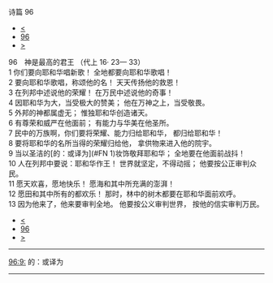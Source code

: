 ﻿





 诗篇 96




* [<](bible/PSA095.md)
* [96](bible/PSA.md)
* [>](bible/PSA097.md)



 
96　神是最高的君王 （代上
16·
23—
33）  
1 你们要向耶和华唱新歌！ 全地都要向耶和华歌唱！  
2 要向耶和华歌唱，称颂他的名！ 天天传扬他的救恩！  
3 在列邦中述说他的荣耀！ 在万民中述说他的奇事！  
4 因耶和华为大，当受极大的赞美； 他在万神之上，当受敬畏。  
5 外邦的神都属虚无； 惟独耶和华创造诸天。  
6 有尊荣和威严在他面前； 有能力与华美在他圣所。     
7 民中的万族啊，你们要将荣耀、能力归给耶和华， 都归给耶和华！  
8 要将耶和华的名所当得的荣耀归给他， 拿供物来进入他的院宇。  
9 当以圣洁的[的：或译为](#FN
1)妆饰敬拜耶和华； 全地要在他面前战抖！     
10 人在列邦中要说：耶和华作王！ 世界就坚定，不得动摇； 他要按公正审判众民。  
11 愿天欢喜，愿地快乐！ 愿海和其中所充满的澎湃！  
12 愿田和其中所有的都欢乐！ 那时，林中的树木都要在耶和华面前欢呼。  
13 因为他来了，他来要审判全地。 他要按公义审判世界， 按他的信实审判万民。 
* [<](bible/PSA095.md)
* [96](bible/PSA.md)
* [>](bible/PSA097.md)





---


[96:9:](#V9)
的：或译为




---









